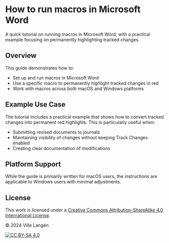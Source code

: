 # How to run macros in Microsoft Word

A quick tutorial on running macros in Microsoft Word, with a practical example focusing on permanently highlighting tracked changes.

## Overview

This guide demonstrates how to:
- Set up and run macros in Microsoft Word
- Use a specific macro to permanently highlight tracked changes in red
- Work with macros across both macOS and Windows platforms

## Example Use Case

The tutorial includes a practical example that shows how to convert tracked changes into permanent red highlights. This is particularly useful when:
- Submitting revised documents to journals
- Maintaining visibility of changes without keeping Track Changes enabled
- Creating clear documentation of modifications

## Platform Support

While the guide is primarily written for macOS users, the instructions are applicable to Windows users with minimal adjustments.

## License

This work is licensed under a [Creative Commons Attribution-ShareAlike 4.0 International License](https://creativecommons.org/licenses/by-sa/4.0/).

© 2024 Ville Langén

[![CC BY-SA 4.0](https://licensebuttons.net/l/by-sa/4.0/88x31.png)](https://creativecommons.org/licenses/by-sa/4.0/)